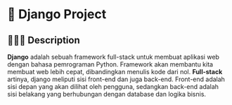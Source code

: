 # 🚀 Django Project
## 🧑🏻‍💻 Description
**Django** adalah sebuah framework full-stack untuk membuat aplikasi web dengan bahasa pemrograman Python. Framework akan membantu kita membuat web lebih cepat, dibandingkan menulis kode dari nol. **Full-stack** artinya, django meliputi sisi front-end dan juga back-end. Front-end adalah sisi depan yang akan dilihat oleh pengguna, sedangkan back-end adalah sisi belakang yang berhubungan dengan database dan logika bisnis.
